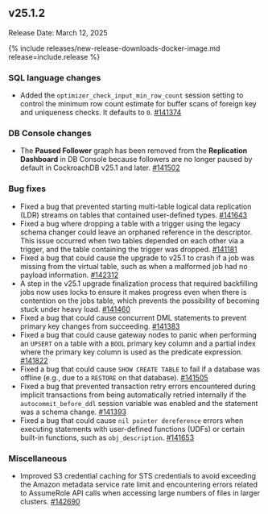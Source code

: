 ## v25.1.2

Release Date: March 12, 2025

{% include releases/new-release-downloads-docker-image.md release=include.release %}

<h3 id="v25-1-2-sql-language-changes">SQL language changes</h3>

- Added the `optimizer_check_input_min_row_count` session setting to control the minimum row count estimate for buffer scans of foreign key and uniqueness checks. It defaults to `0`.
 [#141374][#141374]

<h3 id="v25-1-2-db-console-changes">DB Console changes</h3>

- The **Paused Follower** graph has been removed from the **Replication Dashboard** in DB Console because followers are no longer paused by default in CockroachDB v25.1 and later.
 [#141502][#141502]

<h3 id="v25-1-2-bug-fixes">Bug fixes</h3>

- Fixed a bug that prevented starting multi-table logical data replication (LDR) streams on tables that contained user-defined types.
 [#141643][#141643]
- Fixed a bug where dropping a table with a trigger using the legacy schema changer could leave an orphaned reference in the descriptor. This issue occurred when two tables depended on each other via a trigger, and the table containing the trigger was dropped.
 [#141181][#141181]
- Fixed a bug that could cause the upgrade to v25.1 to crash if a job was missing from the virtual table, such as when a malformed job had no payload information.
 [#142312][#142312]
- A step in the v25.1 upgrade finalization process that required backfilling jobs now uses locks to ensure it makes progress even when there is contention on the jobs table, which prevents the possibility of becoming stuck under heavy load.
 [#141460][#141460]
- Fixed a bug that could cause concurrent DML statements to prevent primary key changes from succeeding.
 [#141383][#141383]
- Fixed a bug that could cause gateway nodes to panic when performing an `UPSERT` on a table with a `BOOL` primary key column and a partial index where the primary key column is used as the predicate expression.
 [#141822][#141822]
- Fixed a bug that could cause `SHOW CREATE TABLE` to fail if a database was offline (e.g., due to a `RESTORE` on that database).
 [#141505][#141505]
- Fixed a bug that prevented transaction retry errors encountered during implicit transactions from being automatically retried internally if the `autocommit_before_ddl` session variable was enabled and the statement was a schema change.
 [#141393][#141393]
- Fixed a bug that could cause `nil pointer dereference` errors when executing statements with user-defined functions (UDFs) or certain built-in functions, such as `obj_description`.
 [#141653][#141653]

<h3 id="v25-1-2-miscellaneous">Miscellaneous</h3>

- Improved S3 credential caching for STS credentials to avoid exceeding the Amazon metadata service rate limit and encountering errors related to AssumeRole API calls when accessing large numbers of files in larger clusters.
 [#142690][#142690]


[#142690]: https://github.com/cockroachdb/cockroach/pull/142690
[#141502]: https://github.com/cockroachdb/cockroach/pull/141502
[#141643]: https://github.com/cockroachdb/cockroach/pull/141643
[#141181]: https://github.com/cockroachdb/cockroach/pull/141181
[#142312]: https://github.com/cockroachdb/cockroach/pull/142312
[#141460]: https://github.com/cockroachdb/cockroach/pull/141460
[#141505]: https://github.com/cockroachdb/cockroach/pull/141505
[#141653]: https://github.com/cockroachdb/cockroach/pull/141653
[#141374]: https://github.com/cockroachdb/cockroach/pull/141374
[#141383]: https://github.com/cockroachdb/cockroach/pull/141383
[#141822]: https://github.com/cockroachdb/cockroach/pull/141822
[#141393]: https://github.com/cockroachdb/cockroach/pull/141393
